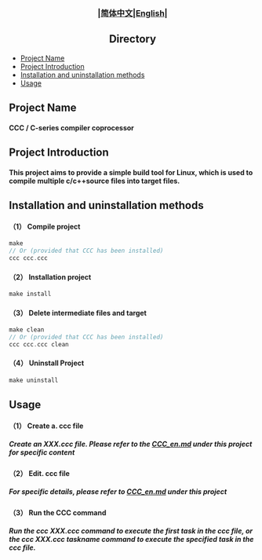 ### <div align="center">|[简体中文](../../README.md)|[English](README_en.md)|</div>

## <div align="center">Directory</div>
- [Project Name](#project-name)
- [Project Introduction](#project-introduction)
- [Installation and uninstallation methods](#installation-and-uninstallation-methods)
- [Usage](#usage)

## Project Name
#### CCC / C-series compiler coprocessor

## Project Introduction
#### This project aims to provide a simple build tool for Linux, which is used to compile multiple c/c++source files into target files.

## Installation and uninstallation methods
#### （1） Compile project
```c
make 
// Or (provided that CCC has been installed)
ccc ccc.ccc
```
#### （2） Installation project
```c
make install
```
#### （3） Delete intermediate files and target
```c
make clean
// Or (provided that CCC has been installed)
ccc ccc.ccc clean
``` 
#### （4） Uninstall Project
```c
make uninstall
```

## Usage
#### （1） Create a. ccc file
##### Create an XXX.ccc file. Please refer to the [CCC_en.md](CCC_en.md) under this project for specific content
#### （2） Edit. ccc file
##### For specific details, please refer to [CCC_en.md](CCC_en.md) under this project
#### （3） Run the CCC command
##### Run the ccc XXX.ccc command to execute the first task in the ccc file, or the ccc XXX.ccc taskname command to execute the specified task in the ccc file.
<!--####  （4） Delete intermediate files -->
<!--#####  Run the ccc $(ccc_file) clean command to delete intermediate files. -->

<!--## About dependencies
#### CCC will create. o files for each. c/. cpp file and establish dependencies for these. o files. The dependent files are the corresponding. c/. cpp and the header files contained in. c/. cpp. Therefore, when you modify the corresponding. c/. cpp file for a certain. o and the header files contained in. c/. cpp, the. o file will be recompiled.
#### In addition, the final output file depends on all. o files.-->